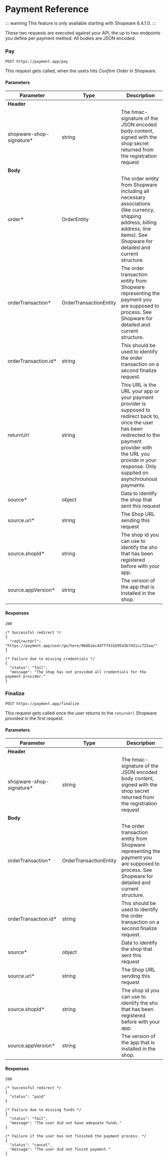 # Payment Reference

::: warning
This feature is only available starting with Shopware 6.4.1.0.
:::

These two requests are executed against your API, the up to two endpoints you define per payment method. All bodies are JSON encoded.

### Pay

`POST https://payment.app/pay`

This request gets called, when the users hits _Confirm Order_ in Shopware.

#### Parameters

| Parameter                | Type                   | Description                                                                                                                                                                                                                          |
|--------------------------|------------------------|--------------------------------------------------------------------------------------------------------------------------------------------------------------------------------------------------------------------------------------|
| **Header**               |                        |                                                                                                                                                                                                                                      |
| shopware-shop-signature* | string                 | The hmac-signature of the JSON encoded body content, signed with the shop secret returned from the registration request                                                                                                              |
| **Body**                 |                        |                                                                                                                                                                                                                                      |
| order*                   | OrderEntity            | The order entity from Shopware including all necessary associations (like currency, shipping address, billing address, line items). See Shopware for detailed and current structure.                                                 |
| orderTransaction*        | OrderTransactionEntity | The order transaction entity from Shopware representing the payment you are supposed to process. See Shopware for detailed and current structure.                                                                                    |
| orderTransaction.id*     | string                 | This should be used to identify the order transaction on a second finalize request.                                                                                                                                                  |
| returnUrl                | string                 | This URL is the URL your app or your payment provider is supposed to redirect back to, once the user has been redirected to the payment provider with the URL you provide in your response. Only supplied on asynchrounous payments. |
| source*                  | object                 | Data to identify the shop that sent this request                                                                                                                                                                                     |
| source.url*              | string                 | The Shop URL sending this request                                                                                                                                                                                                    |
| source.shopId*           | string                 | The shop id you can use to identify the sho that has been registered before with your app.                                                                                                                                           |
| source.appVersion*       | string                 | The version of the app that is installed in the shop.                                                                                                                                                                                |

#### Responses

`200`

```json5
/* Successful redirect */
{
  "redirectUrl": "https://payment.app/user/go/here/068b1ec4d7ff431b95d3b7431cc725aa/"
}
```

```json5
/* Failure due to missing credentials */
{
  "status": "fail",
  "message": "The shop has not provided all credentials for the payment provider."
}
```

### Finalize

`POST https://payment.app/finalize`

This request gets called once the user returns to the `returnUrl` Shopware provided in the first request.

#### Parameters

| Parameter                | Type                   | Description                                                                                                                                                                                                                          |
|--------------------------|------------------------|--------------------------------------------------------------------------------------------------------------------------------------------------------------------------------------------------------------------------------------|
| **Header**               |                        |                                                                                                                                                                                                                                      |
| shopware-shop-signature* | string                 | The hmac-signature of the JSON encoded body content, signed with the shop secret returned from the registration request                                                                                                              |
| **Body**                 |                        |                                                                                                                                                                                                                                      |
| orderTransaction*        | OrderTransactionEntity | The order transaction entity from Shopware representing the payment you are supposed to process. See Shopware for detailed and current structure.                                                                                    |
| orderTransaction.id*     | string                 | This should be used to identify the order transaction on a second finalize request.                                                                                                                                                  |
| source*                  | object                 | Data to identify the shop that sent this request                                                                                                                                                                                     |
| source.url*              | string                 | The Shop URL sending this request                                                                                                                                                                                                    |
| source.shopId*           | string                 | The shop id you can use to identify the sho that has been registered before with your app.                                                                                                                                           |
| source.appVersion*       | string                 | The version of the app that is installed in the shop.                                                                                                                                                                                |

#### Responses

`200`

```json5
/* Successful redirect */
{
  "status": "paid"
}
```

```json5
/* Failure due to missing funds */
{
  "status": "fail",
  "message": "The user did not have adequate funds."
}
```

```json5
/* Failure if the user has not finished the payment process. */
{
  "status": "cancel",
  "message": "The user did not finish payment."
}
```